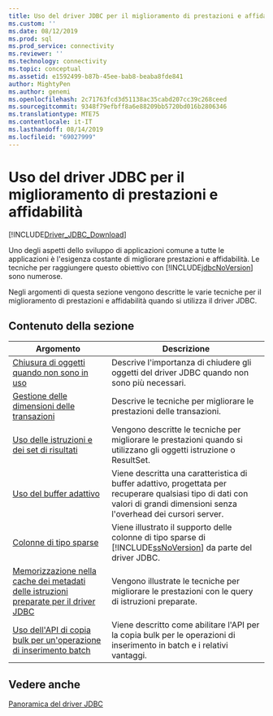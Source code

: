 ```yaml
---
title: Uso del driver JDBC per il miglioramento di prestazioni e affidabilità | Microsoft Docs
ms.custom: ''
ms.date: 08/12/2019
ms.prod: sql
ms.prod_service: connectivity
ms.reviewer: ''
ms.technology: connectivity
ms.topic: conceptual
ms.assetid: e1592499-b87b-45ee-bab8-beaba8fde841
author: MightyPen
ms.author: genemi
ms.openlocfilehash: 2c71763fcd3d51138ac35cabd207cc39c268ceed
ms.sourcegitcommit: 9348f79efbff8a6e88209bb5720bd016b2806346
ms.translationtype: MTE75
ms.contentlocale: it-IT
ms.lasthandoff: 08/14/2019
ms.locfileid: "69027999"
---
```

# <a name="improving-performance-and-reliability-with-the-jdbc-driver"></a>Uso del driver JDBC per il miglioramento di prestazioni e affidabilità

[!INCLUDE[Driver_JDBC_Download](../../includes/driver_jdbc_download.md)]

Uno degli aspetti dello sviluppo di applicazioni comune a tutte le applicazioni è l'esigenza costante di migliorare prestazioni e affidabilità. Le tecniche per raggiungere questo obiettivo con [!INCLUDE[jdbcNoVersion](../../includes/jdbcnoversion_md.md)] sono numerose.  
  
Negli argomenti di questa sezione vengono descritte le varie tecniche per il miglioramento di prestazioni e affidabilità quando si utilizza il driver JDBC.  

## <a name="in-this-section"></a>Contenuto della sezione

|Argomento|Descrizione|  
|-----------|-----------------|  
|[Chiusura di oggetti quando non sono in uso](../../connect/jdbc/closing-objects-when-not-in-use.md)|Descrive l'importanza di chiudere gli oggetti del driver JDBC quando non sono più necessari.|  
|[Gestione delle dimensioni delle transazioni](../../connect/jdbc/managing-transaction-size.md)|Descrive le tecniche per migliorare le prestazioni delle transazioni.|  
|[Uso delle istruzioni e dei set di risultati](../../connect/jdbc/working-with-statements-and-result-sets.md)|Vengono descritte le tecniche per migliorare le prestazioni quando si utilizzano gli oggetti istruzione o ResultSet.|  
|[Uso del buffer adattivo](../../connect/jdbc/using-adaptive-buffering.md)|Viene descritta una caratteristica di buffer adattivo, progettata per recuperare qualsiasi tipo di dati con valori di grandi dimensioni senza l'overhead dei cursori server.|  
|[Colonne di tipo sparse](../../connect/jdbc/sparse-columns.md)|Viene illustrato il supporto delle colonne di tipo sparse di [!INCLUDE[ssNoVersion](../../includes/ssnoversion-md.md)] da parte del driver JDBC.|  
|[Memorizzazione nella cache dei metadati delle istruzioni preparate per il driver JDBC](../../connect/jdbc/prepared-statement-metadata-caching-for-the-jdbc-driver.md)|Vengono illustrate le tecniche per migliorare le prestazioni con le query di istruzioni preparate.|
|[Uso dell'API di copia bulk per un'operazione di inserimento batch](../../connect/jdbc/use-bulk-copy-api-batch-insert-operation.md)|Viene descritto come abilitare l'API per la copia bulk per le operazioni di inserimento in batch e i relativi vantaggi.|

## <a name="see-also"></a>Vedere anche

[Panoramica del driver JDBC](../../connect/jdbc/overview-of-the-jdbc-driver.md)  
  
